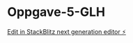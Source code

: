 # Oppgave-5-GLH

[Edit in StackBlitz next generation editor ⚡️](https://stackblitz.com/~/github.com/Steglod/Oppgave-5-GLH)